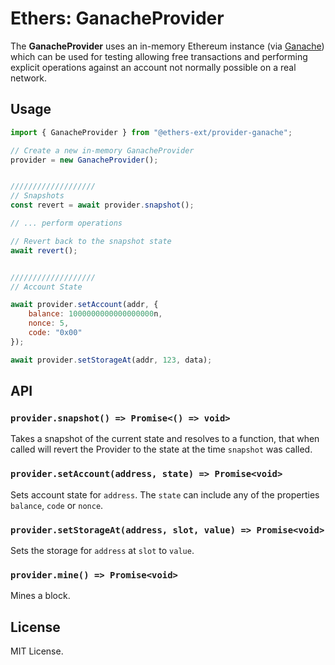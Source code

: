 Ethers: GanacheProvider
====================

The **GanacheProvider** uses an in-memory Ethereum instance (via
[Ganache](https://github.com/trufflesuite/ganache)) which can be
used for testing allowing free transactions and performing
explicit operations against an account not normally possible on a
real network.

Usage
-----

```javascript
import { GanacheProvider } from "@ethers-ext/provider-ganache";

// Create a new in-memory GanacheProvider
provider = new GanacheProvider();


///////////////////
// Snapshots
const revert = await provider.snapshot();

// ... perform operations

// Revert back to the snapshot state
await revert();


///////////////////
// Account State

await provider.setAccount(addr, {
    balance: 1000000000000000000n,
    nonce: 5,
    code: "0x00"
});

await provider.setStorageAt(addr, 123, data);
```

API
---

### `provider.snapshot() => Promise<() => void>`

Takes a snapshot of the current state and resolves to a function, that
when called will revert the Provider to the state at the time `snapshot`
was called.

### `provider.setAccount(address, state) => Promise<void>`

Sets account state for `address`. The `state` can include any of the
properties `balance`, `code` or `nonce`.

### `provider.setStorageAt(address, slot, value) => Promise<void>`

Sets the storage for `address` at `slot` to `value`.

### `provider.mine() => Promise<void>`

Mines a block.


License
-------

MIT License.
